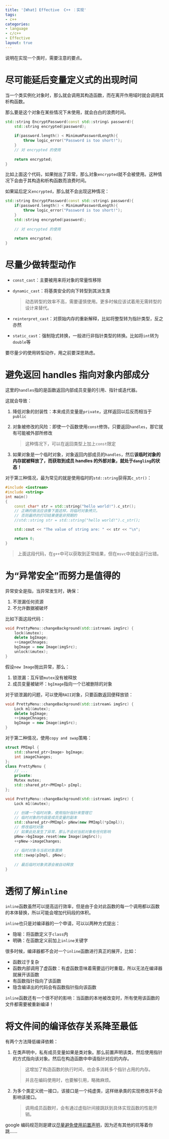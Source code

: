 ```yaml
---
title: '[What] Effective  C++ ：实现'
tags: 
- c++
categories: 
- language
- c/c++
- Effective
layout: true
---
```


说明在实现一个类时，需要注意的要点。
<!--more-->

# 尽可能延后变量定义式的出现时间

当一个类实例化对象时，那么就会调用其构造函数，而在离开作用域时就会调用其析构函数。

那么要是这个对象在某些情况下未使用，就会白白的浪费时间。

```cpp
std::string EncryptPassword(const std::string& password){
    std::string encrypted(password);
    
    if(password.length() < MinimumPasswordLength){
        throw logic_error("Password is too short!");
    }
    // 对 encrypted 的使用
    
    return encrypted;
}
```

比如上面这个代码，如果抛出了异常，那么对象`encrypted`就不会被使用。这种情况下会由于其构造和析构函数而浪费时间。

如果延后定义`encrypted`，那么就不会出现这种情况：

```cpp
std::string EncryptPassword(const std::string& password){
    if(password.length() < MinimumPasswordLength){
        throw logic_error("Password is too short!");
    }
    std::string encrypted(password);
    
    // 对 encrypted 的使用
    
    return encrypted;
}
```

# 尽量少做转型动作

- `const_cast`：主要被用来将对象的常量性移除

- `dynamic_cast`：将基类安全的向下转型到其派生类

  > 动态转型的效率不高，需要谨慎使用。更多时候应该试着用无需转型的设计来替代。

- `reinterpret_cast`：对原始内存的重新解释，比如将整型转为指针类型，反之亦然

- `static_cast`：强制隐式转换，一般进行非指针类型的转换。比如将`int`转为`double`等

要尽量少的使用转型动作，用之前要深思熟虑。

# 避免返回 handles 指向对象内部成分

这里的`handles`指的是函数返回内部成员变量的引用、指针或迭代器。

这就会导致：

1. 降低对象的封装性：本来成员变量是`private`，这样返回以后反而相当于`public`

2. 对象被修改的风险：即使一个函数使用`const`修饰，只要返回`handles`，那它就有可能被外部所修改

   > 这种情况下，可以在返回类型上加上`const`限定

3. 如果对象是一个临时对象，对象返回内部成员的`handles`，然后**该临时对象的内存就被释放了，而获取到成员 handles 的外部对象，就处于`dangling`的状态！**

对于第三种情况，最为常见的就是使用临时的`std::string`获得其`c_str()`：

```cpp
#include <iostream>
#include <string>
int main()
{
    const char* str = std::string("hello world!").c_str();
    // 正确的做法应该像下面这样，将临时对象拷贝。
    // 否则最终的打印结果便是非预期的
    //std::string str = std::string("hello world!").c_str();

    std::cout << "The value of string are: " << str << "\n";

    return 0;
}
```

> 上面这段代码，在`g++`中可以获取到正常结果，但在`msvc`中就会运行出错。

# 为“异常安全”而努力是值得的

异常安全是指，当异常发生时，确保：

1. 不泄漏任何资源
2. 不允许数据被破坏

比如下面这段代码：

```cpp
void PrettyMenu::changeBackground(std::istream& imgSrc) {
    lock(&mutex);
    delete bgImage;
    ++imageChnages;
    bgImage = new Image(imgSrc);
    unlock(&mutex);
}
```

假设`new Image`抛出异常，那么：

1. 锁泄漏：互斥锁`mutex`没有被释放
2. 成员变量被破坏：`bgImage`指向一个已被删除的对象

对于锁泄漏的问题，可以使用`RAII`对象，只要函数返回便释放锁：

```cpp
void PrettyMenu::changeBackground(std::istream& imgSrc) {
    Lock m1(&mutex);
    delete bgImage;
    ++imageChnages;
    bgImage = new Image(imgSrc);
}
```

对于第二种情况，使用`copy and swap`策略：

```cpp
struct PMImpl {
	std::shared_ptr<Image> bgImage;
    int imageChanges;
};
class PrettyMenu {
	// ...
    private:
    Mutex mutex;
    std::shared_ptr<PMImpl> pImpl;
};

void PrettyMenu::changeBackground(std::istream& imgSrc) {
    Lock m1(&mutex);
    
    // 创建一个临时对象，使用指针指针来管理它
    // 临时对象的内容是成员变量的副本
    std::shared_ptr<PMImpl> pNew(new PMImpl(*pImpl));
    // 修改临时对象
    // 如果此处发生了异常，那么不会对当前对象有任何影响
    pNew->bgImage.reset(new Image(imgSrc));
    ++pNew->imageChanges;
    
    // 临时对象与当前对象置换
    std::swap(pImpl, pNew);
    
    // 最后临时对象资源会被自动释放
}
```

# 透彻了解`inline`

`inline`函数虽然可以提高运行效率，但是由于会对此函数的每一个调用都以函数的本体替换，所以可能会增加代码段的体积。

`inline`也只是对编译器的一个申请，可以以两种方式提出：

- 隐喻：将函数定义于`class`内
- 明确：在函数定义前加上`inline`关键字

很多时候，编译器都不会对一个`inline`函数进行真正的展开，比如：

- 函数过于复杂
- 函数内部调用了虚函数：有虚函数意味着需要运行时重载，所以无法在编译器就展开该函数
- 有函数指针指向了该函数
- 隐含编译出的代码会有函数指针指向该函数

`inline`函数还有一个很不好的影响：当函数的本地被改变时，所有使用该函数的文件都需要被重新编译！

# 将文件间的编译依存关系降至最低

有两个方法降低编译依赖：

1. 在类声明中，私有成员变量如果是类对象。那么前置声明该类，然后使用指针的方式指向该对象。然后在构造函数中申请指针对应的内存。

   > 这增加了构造函数的执行时间，也会多消耗多个指针占用的内存。
   >
   > 并且在编码使用时，也要解引用，略微麻烦。

2. 为多个类定义统一接口，该接口是一个纯虚类，这样继承类的实现修改并不会影响该接口。

   > 调用成员函数时，会有通过虚指针间接跳跃到具体实现函数的性能开销。

google 编码规范则是建议[尽量避免使用前置声明](https://zh-google-styleguide.readthedocs.io/en/latest/google-cpp-styleguide/headers/#forward-declarations)，因为还有其他的坑等着你跳……
